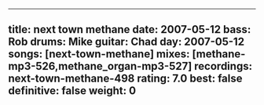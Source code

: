 
---
title: next town methane
date: 2007-05-12
bass:	Rob
drums:	Mike
guitar:	Chad
day: 2007-05-12
songs: [next-town-methane]
mixes: [methane-mp3-526,methane_organ-mp3-527]
recordings: next-town-methane-498
rating: 7.0
best: false
definitive: false
weight: 0
---
